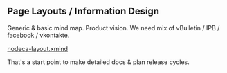 
Page Layouts / Information Design
---------------------------------

Generic & basic mind map. Product vision. We need mix of vBulletin / IPB / facebook / vkontakte.

[nodeca-layout.xmind](http://www.xmind.net/share/puzrin/nodeca-layout/)

That's a start point to make detailed docs & plan release cycles.
